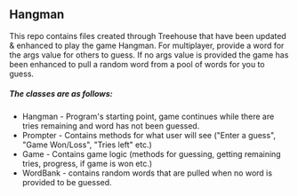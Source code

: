 ## **Hangman** ##

This repo contains files created through Treehouse that have been updated & enhanced to play the game Hangman. For multiplayer, provide a word for the args value for others to guess. If no args value is provided the game has been enhanced to pull a random word from a pool of words for you to guess.

##### **The classes are as follows:** #####
* Hangman - Program's starting point, game continues while there are tries remaining and word has not been guessed.
* Prompter - Contains methods for what user will see ("Enter a guess", "Game Won/Loss", "Tries left" etc.)
* Game - Contains game logic (methods for guessing, getting remaining tries, progress, if game is won etc.)
* WordBank - contains random words that are pulled when no word is provided to be guessed.
